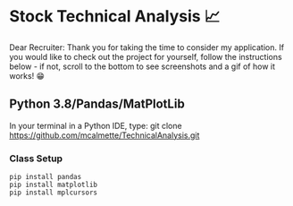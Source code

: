 # Stock Technical Analysis :chart_with_upwards_trend:

Dear Recruiter: Thank you for taking the time to consider my application. If you would like
to check out the project for yourself, follow the instructions below - if not, scroll to the 
bottom to see screenshots and a gif of how it works! :grin:


## Python 3.8/Pandas/MatPlotLib


In your terminal in a Python IDE, type: git clone https://github.com/mcalmette/TechnicalAnalysis.git


### Class Setup
```
pip install pandas
pip install matplotlib
pip install mplcursors
```

